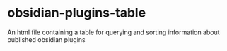 # obsidian-plugins-table
An html file containing a table for querying and sorting information about published obsidian plugins
